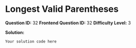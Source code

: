 
  # Longest Valid Parentheses
  
  **Question ID:** 32
  **Frontend Question ID:** 32
  **Difficulty Level:** 3
  
  **Solution:**  
  ```
  Your solution code here
  ```
    